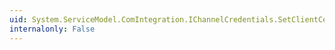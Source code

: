 ```yaml
---
uid: System.ServiceModel.ComIntegration.IChannelCredentials.SetClientCertificateFromStore(System.String,System.String,System.String,System.Object)
internalonly: False
---
```

